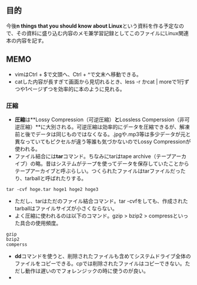 ## 目的
今後**n things that you should know about Linux**という資料を作る予定なので、その資料に盛り込む内容のメモ兼学習記録としてこのファイルにLinux関連本の内容を記す。

## MEMO
- vimはCtrl + $で文頭へ、Ctrl + ^で文末へ移動できる。
- catした内容が長すぎて画面から見切れるとき、less -r <file name>かcat | moreで1行ずつや1ページずつを効率的に本のように見れる。

### 圧縮
- **圧縮**は**Lossy Compression（可逆圧縮）**と**Lossless Comperssion（非可逆圧縮）**に大別される。可逆圧縮は効率的にデータを圧縮できるが、解凍前と後でデータは同じものではなくなる。.jpgや.mp3等は多少データが元と異なっていてもピクセルが違う等誰も気づかないのでLossy Compressionが使われる。  
- ファイル結合には**tar**コマンド。ちなみにtarはtape archive（テープアーカイブ）の略。昔はシステムがテープを使ってデータを保存していたことからテープアーカイブと呼ぶらしい。つくられたファイルはtarファイルだったり、tarballと呼ばれたりする。  
```
tar -cvf hoge.tar hoge1 hoge2 hoge3
```
- ただし、tarはただのファイル結合コマンド。tar -cvfをしても、作成されたtarballはファイルサイズが小さくならない。
- よく圧縮に使われるのは以下のコマンド。gzip > bzip2 > compressといった具合の使用頻度。
```
gzip
bzip2
comperss
```
- **dd**コマンドを使うと、削除されたファイルも含めてシステムドライブ全体のファイルをコピーできる。cpでは削除されたファイルはコピーできない。ただし動作は遅いのでフォレンジックの時に使うのが良い。
- 
